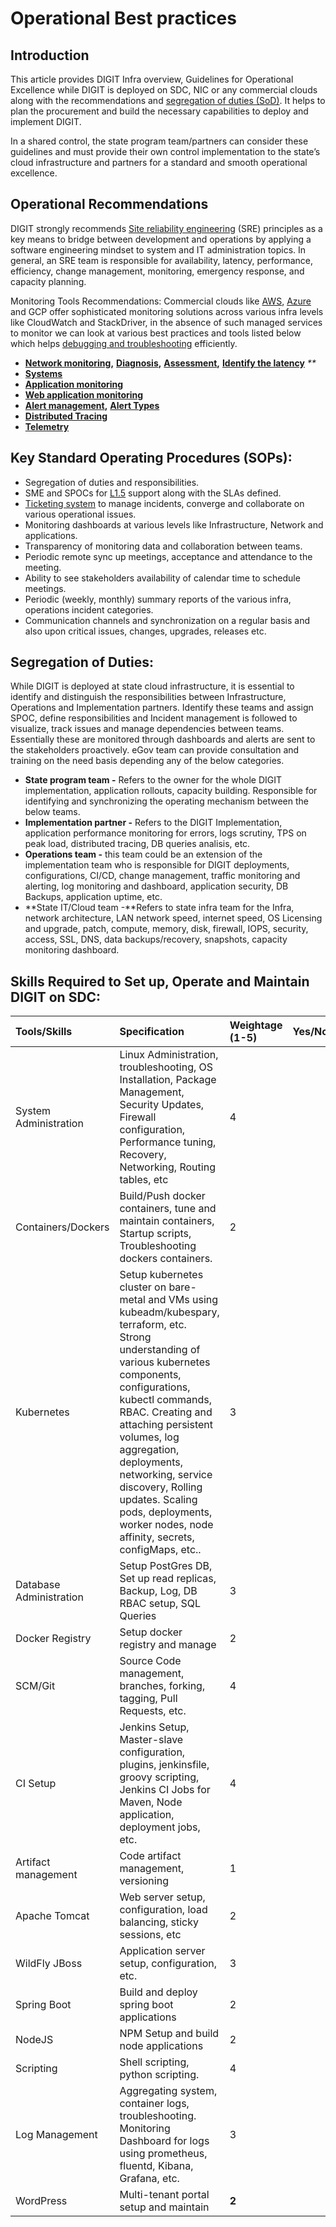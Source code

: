 # Operational Best practices

## **Introduction**

This article provides DIGIT Infra overview, Guidelines for Operational Excellence while DIGIT is deployed on SDC, NIC or any commercial clouds along with the recommendations and [segregation of duties \(SoD\)](https://medium.com/@jeehad.jebeile/devops-and-segregation-of-duties-9c1a1bea022e). It helps to plan the procurement and build the necessary capabilities to deploy and implement DIGIT.

In a shared control, the state program team/partners can consider these guidelines and must provide their own control implementation to the state’s cloud infrastructure and partners for a standard and smooth operational excellence.

## Operational Recommendations

DIGIT strongly recommends [Site reliability engineering](https://medium.com/@alexbmeng/site-reliability-engineering-principals-fd52229bfcd6) \(SRE\) principles as a key means to bridge between development and operations by applying a software engineering mindset to system and IT administration topics. In general, an SRE team is responsible for availability, latency, performance, efficiency, change management, monitoring, emergency response, and capacity planning.

Monitoring Tools Recommendations: Commercial clouds like [AWS](https://aws.amazon.com/cloudwatch/), [Azure](https://adinermie.com/azure-monitoring-tools-explained-part-10-network-watcher/) and GCP offer sophisticated monitoring solutions across various infra levels like CloudWatch and StackDriver, in the absence of such managed services to monitor we can look at various best practices and tools listed below which helps [debugging and troubleshooting](https://raygun.com/blog/best-practices-microservices/) efficiently.

* [**Network monitoring**](https://www.dnsstuff.com/network-scanning)**,** [**Diagnosis**](https://www.dnsstuff.com/network-troubleshooting-steps)**,** [**Assessment**](https://www.dnsstuff.com/best-network-assessment-tools-and-network-assessment-checklist)**,**  [**Identify the latency**](https://www.dnsstuff.com/network-latency) _\*\*_
* [**Systems**](https://www.dnsstuff.com/systems)
* [**Application monitoring**](https://medium.com/@Alibaba_Cloud/system-monitoring-using-prometheus-and-grafana-8007d3aaf400)
* [**Web application monitoring**](https://medium.com/flask-monitoringdashboard-turtorial/monitor-your-flask-web-application-automatically-with-flask-monitoring-dashboard-d8990676ce83)
* [**Alert management**](https://medium.com/@abhishekbhardwaj510/alertmanager-integration-in-prometheus-197e03bfabdf)**,** [**Alert Types**](https://awesome-prometheus-alerts.grep.to/rules.html)
* [**Distributed Tracing**](https://medium.com/velotio-perspectives/a-comprehensive-tutorial-to-implementing-opentracing-with-jaeger-a01752e1a8ce)
* [**Telemetry**](https://medium.com/jaegertracing/jaeger-and-opentelemetry-1846f701d9f2)

## **Key Standard Operating Procedures \(SOPs\):**

* Segregation of duties and responsibilities.
* SME and SPOCs for [L1.5](https://www.quora.com/What-is-L1-5-support-in-the-IT-industry-especially-in-Cognizant-What-is-the-scope-in-this-type-of-project) support along with the SLAs defined.
* [Ticketing system](https://medium.com/swlh/incident-management-process-5655ba586cf4) to manage incidents, converge and collaborate on various operational issues.
* Monitoring dashboards at various levels like Infrastructure, Network and applications.
* Transparency of monitoring data and collaboration between teams.
* Periodic remote sync up meetings, acceptance and attendance to the meeting.
* Ability to see stakeholders availability of calendar time to schedule meetings.
* Periodic \(weekly, monthly\) summary reports of the various infra, operations incident categories.
* Communication channels and synchronization on a regular basis and also upon critical issues, changes, upgrades, releases etc.

## **Segregation of Duties:**

While DIGIT is deployed at state cloud infrastructure, it is essential to identify and distinguish the responsibilities between Infrastructure, Operations and Implementation partners. Identify these teams and assign SPOC, define responsibilities and Incident management is followed to visualize, track issues and manage dependencies between teams. Essentially these are monitored through dashboards and alerts are sent to the stakeholders proactively. eGov team can provide consultation and training on the need basis depending any of the below categories.

* **State program team -** Refers to the owner for the whole DIGIT implementation, application rollouts, capacity building. Responsible for identifying and synchronizing the operating mechanism between the below teams. 
* **Implementation partner -** Refers to the DIGIT Implementation, application performance monitoring for errors, logs scrutiny, TPS on peak load, distributed tracing, DB queries analisis, etc. 
* **Operations team -** this team could be an extension of the implementation team who is responsible for DIGIT deployments, configurations, CI/CD, change management, traffic monitoring and alerting, log monitoring and dashboard, application security, DB Backups, application uptime, etc.
* **State IT/Cloud team -**Refers to state infra team for the Infra, network architecture, LAN network speed, internet speed, OS Licensing and upgrade, patch, compute, memory, disk, firewall, IOPS, security, access, SSL, DNS, data backups/recovery, snapshots, capacity monitoring dashboard.  

## **Skills Required to Set up, Operate and Maintain DIGIT on SDC:**

| **Tools/Skills** | **Specification** | **Weightage \(1-5\)** | **Yes/No** |
| :--- | :--- | :--- | :--- |
| System Administration | Linux Administration, troubleshooting, OS Installation, Package Management, Security Updates, Firewall configuration, Performance tuning, Recovery, Networking, Routing tables, etc | 4 |  |
| Containers/Dockers | Build/Push docker containers, tune and maintain containers, Startup scripts, Troubleshooting dockers containers. | 2 |  |
| Kubernetes | Setup kubernetes cluster on bare-metal and VMs using kubeadm/kubespary, terraform, etc. Strong understanding of various kubernetes components, configurations, kubectl commands, RBAC. Creating and attaching persistent volumes, log aggregation, deployments, networking, service discovery, Rolling updates. Scaling pods, deployments, worker nodes, node affinity, secrets, configMaps, etc.. | 3 |  |
| Database Administration | Setup PostGres DB, Set up read replicas, Backup, Log, DB RBAC setup, SQL Queries | 3 |  |
| Docker Registry | Setup docker registry and manage | 2 |  |
| SCM/Git | Source Code management, branches, forking, tagging, Pull Requests, etc. | 4 |  |
| CI Setup | Jenkins Setup, Master-slave configuration, plugins, jenkinsfile, groovy scripting, Jenkins CI Jobs for Maven, Node application, deployment jobs, etc. | 4 |  |
| Artifact management | Code artifact management, versioning | 1 |  |
| Apache Tomcat | Web server setup, configuration, load balancing, sticky sessions, etc | 2 |  |
| WildFly JBoss | Application server setup, configuration, etc. | 3 |  |
| Spring Boot | Build and deploy spring boot applications | 2 |  |
| NodeJS | NPM Setup and build node applications | 2 |  |
| Scripting | Shell scripting, python scripting. | 4 |  |
| Log Management | Aggregating system, container logs, troubleshooting. Monitoring Dashboard for logs using prometheus, fluentd, Kibana, Grafana, etc. | 3 |  |
| WordPress | Multi-tenant portal setup and maintain | **2** |  |

